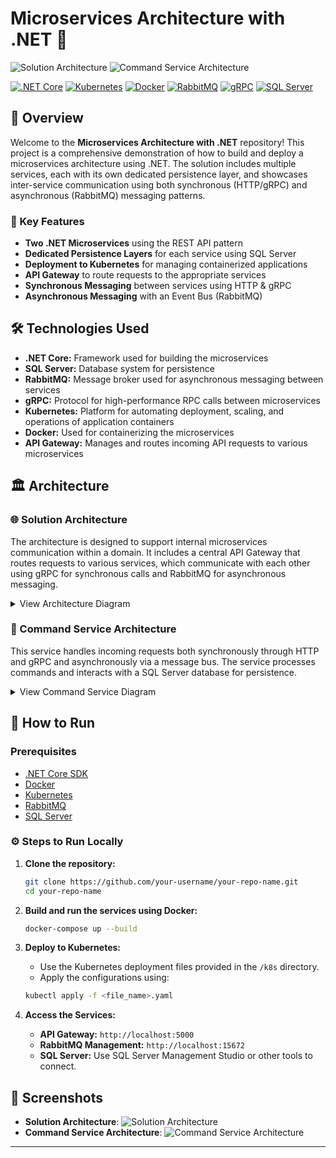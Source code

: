 # Microservices Architecture with .NET 🚀

![Solution Architecture](./url_to_image_1)
![Command Service Architecture](./url_to_image_2)

[![.NET Core](https://img.shields.io/badge/.NET_Core-5C2D91?style=for-the-badge&logo=dotnet&logoColor=white)](https://dotnet.microsoft.com/)
[![Kubernetes](https://img.shields.io/badge/Kubernetes-326CE5?style=for-the-badge&logo=kubernetes&logoColor=white)](https://kubernetes.io/)
[![Docker](https://img.shields.io/badge/Docker-2496ED?style=for-the-badge&logo=docker&logoColor=white)](https://www.docker.com/)
[![RabbitMQ](https://img.shields.io/badge/RabbitMQ-FF6600?style=for-the-badge&logo=rabbitmq&logoColor=white)](https://www.rabbitmq.com/)
[![gRPC](https://img.shields.io/badge/gRPC-4285F4?style=for-the-badge&logo=google&logoColor=white)](https://grpc.io/)
[![SQL Server](https://img.shields.io/badge/SQL_Server-CC2927?style=for-the-badge&logo=microsoftsqlserver&logoColor=white)](https://www.microsoft.com/en-us/sql-server/sql-server-downloads)

## 🌟 Overview

Welcome to the **Microservices Architecture with .NET** repository! This project is a comprehensive demonstration of how to build and deploy a microservices architecture using .NET. The solution includes multiple services, each with its own dedicated persistence layer, and showcases inter-service communication using both synchronous (HTTP/gRPC) and asynchronous (RabbitMQ) messaging patterns.

### 🔑 Key Features
- **Two .NET Microservices** using the REST API pattern
- **Dedicated Persistence Layers** for each service using SQL Server
- **Deployment to Kubernetes** for managing containerized applications
- **API Gateway** to route requests to the appropriate services
- **Synchronous Messaging** between services using HTTP & gRPC
- **Asynchronous Messaging** with an Event Bus (RabbitMQ)

## 🛠️ Technologies Used

- **.NET Core:** Framework used for building the microservices
- **SQL Server:** Database system for persistence
- **RabbitMQ:** Message broker used for asynchronous messaging between services
- **gRPC:** Protocol for high-performance RPC calls between microservices
- **Kubernetes:** Platform for automating deployment, scaling, and operations of application containers
- **Docker:** Used for containerizing the microservices
- **API Gateway:** Manages and routes incoming API requests to various microservices

## 🏛️ Architecture

### 🌐 Solution Architecture
The architecture is designed to support internal microservices communication within a domain. It includes a central API Gateway that routes requests to various services, which communicate with each other using gRPC for synchronous calls and RabbitMQ for asynchronous messaging.

<details>
<summary>View Architecture Diagram</summary>

![Solution Architecture](./url_to_image_1)

</details>

### 🧩 Command Service Architecture
This service handles incoming requests both synchronously through HTTP and gRPC and asynchronously via a message bus. The service processes commands and interacts with a SQL Server database for persistence.

<details>
<summary>View Command Service Diagram</summary>

![Command Service Architecture](./url_to_image_2)

</details>

## 🚀 How to Run

### Prerequisites

- [.NET Core SDK](https://dotnet.microsoft.com/download)
- [Docker](https://www.docker.com/get-started)
- [Kubernetes](https://kubernetes.io/docs/tasks/tools/)
- [RabbitMQ](https://www.rabbitmq.com/download.html)
- [SQL Server](https://www.microsoft.com/en-us/sql-server/sql-server-downloads)

### ⚙️ Steps to Run Locally

1. **Clone the repository:**
    ```bash
    git clone https://github.com/your-username/your-repo-name.git
    cd your-repo-name
    ```

2. **Build and run the services using Docker:**
    ```bash
    docker-compose up --build
    ```

3. **Deploy to Kubernetes:**
    - Use the Kubernetes deployment files provided in the `/k8s` directory.
    - Apply the configurations using:
    ```bash
    kubectl apply -f <file_name>.yaml
    ```

4. **Access the Services:**
    - **API Gateway:** `http://localhost:5000`
    - **RabbitMQ Management:** `http://localhost:15672`
    - **SQL Server:** Use SQL Server Management Studio or other tools to connect.

## 📸 Screenshots

- **Solution Architecture**:
    ![Solution Architecture](https://github.com/user-attachments/assets/69dc4c7c-2479-446d-bdf9-9c63ddf412e2)
- **Command Service Architecture**:
    ![Command Service Architecture](https://github.com/user-attachments/assets/38c659cd-93f0-4455-bdb0-86bc92e3484f)

---

